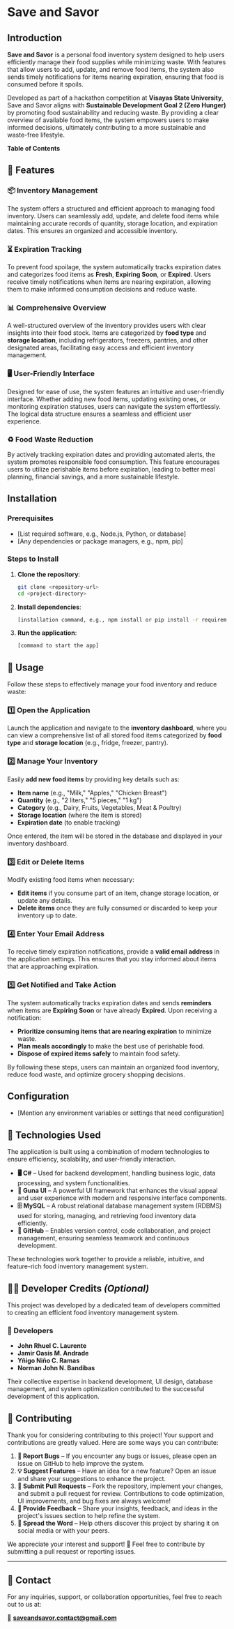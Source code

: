# **Save and Savor**

## **Introduction**
**Save and Savor** is a personal food inventory system designed to help users efficiently manage their food supplies while minimizing waste. With features that allow users to add, update, and remove food items, the system also sends timely notifications for items nearing expiration, ensuring that food is consumed before it spoils.

Developed as part of a hackathon competition at **Visayas State University**, Save and Savor aligns with **Sustainable Development Goal 2 (Zero Hunger)** by promoting food sustainability and reducing waste. By providing a clear overview of available food items, the system empowers users to make informed decisions, ultimately contributing to a more sustainable and waste-free lifestyle.

**Table of Contents**


## 📌 Features  

### 📦 Inventory Management  
The system offers a structured and efficient approach to managing food inventory. Users can seamlessly add, update, and delete food items while maintaining accurate records of quantity, storage location, and expiration dates. This ensures an organized and accessible inventory.  

### ⏳ Expiration Tracking  
To prevent food spoilage, the system automatically tracks expiration dates and categorizes food items as **Fresh**, **Expiring Soon**, or **Expired**. Users receive timely notifications when items are nearing expiration, allowing them to make informed consumption decisions and reduce waste.  

### 📊 Comprehensive Overview  
A well-structured overview of the inventory provides users with clear insights into their food stock. Items are categorized by **food type** and **storage location**, including refrigerators, freezers, pantries, and other designated areas, facilitating easy access and efficient inventory management.  

### 🖥️ User-Friendly Interface  
Designed for ease of use, the system features an intuitive and user-friendly interface. Whether adding new food items, updating existing ones, or monitoring expiration statuses, users can navigate the system effortlessly. The logical data structure ensures a seamless and efficient user experience.  

### ♻️ Food Waste Reduction  
By actively tracking expiration dates and providing automated alerts, the system promotes responsible food consumption. This feature encourages users to utilize perishable items before expiration, leading to better meal planning, financial savings, and a more sustainable lifestyle.  


## **Installation**
### **Prerequisites**
- [List required software, e.g., Node.js, Python, or database]
- [Any dependencies or package managers, e.g., npm, pip]

### **Steps to Install**
1. **Clone the repository**:
   ```bash
   git clone <repository-url>
   cd <project-directory>
   ```  
2. **Install dependencies**:
   ```bash
   [installation command, e.g., npm install or pip install -r requirements.txt]
   ```  
3. **Run the application**:
   ```bash
   [command to start the app]
   ```  

## 📌 Usage  

Follow these steps to effectively manage your food inventory and reduce waste:  

### 1️⃣ Open the Application  
Launch the application and navigate to the **inventory dashboard**, where you can view a comprehensive list of all stored food items categorized by **food type** and **storage location** (e.g., fridge, freezer, pantry).  

### 2️⃣ Manage Your Inventory  
Easily **add new food items** by providing key details such as:  
   - **Item name** (e.g., "Milk," "Apples," "Chicken Breast")  
   - **Quantity** (e.g., "2 liters," "5 pieces," "1 kg")  
   - **Category** (e.g., Dairy, Fruits, Vegetables, Meat & Poultry)  
   - **Storage location** (where the item is stored)  
   - **Expiration date** (to enable tracking)  

Once entered, the item will be stored in the database and displayed in your inventory dashboard.  

### 3️⃣ Edit or Delete Items  
Modify existing food items when necessary:  
   - **Edit items** if you consume part of an item, change storage location, or update any details.  
   - **Delete items** once they are fully consumed or discarded to keep your inventory up to date.  

### 4️⃣ Enter Your Email Address  
To receive timely expiration notifications, provide a **valid email address** in the application settings. This ensures that you stay informed about items that are approaching expiration.  

### 5️⃣ Get Notified and Take Action  
The system automatically tracks expiration dates and sends **reminders** when items are **Expiring Soon** or have already **Expired**. Upon receiving a notification:  
   - **Prioritize consuming items that are nearing expiration** to minimize waste.  
   - **Plan meals accordingly** to make the best use of perishable food.  
   - **Dispose of expired items safely** to maintain food safety.  

By following these steps, users can maintain an organized food inventory, reduce food waste, and optimize grocery shopping decisions.  
  

## **Configuration**
- [Mention any environment variables or settings that need configuration]

## 🚀 Technologies Used  

The application is built using a combination of modern technologies to ensure efficiency, scalability, and user-friendly interaction.  

- **🖥️ C#** – Used for backend development, handling business logic, data processing, and system functionalities.  
- **🎨 Guna UI** – A powerful UI framework that enhances the visual appeal and user experience with modern and responsive interface components.  
- **🗄️ MySQL** – A robust relational database management system (RDBMS) used for storing, managing, and retrieving food inventory data efficiently.  
- **🔄 GitHub** – Enables version control, code collaboration, and project management, ensuring seamless teamwork and continuous development.  

These technologies work together to provide a reliable, intuitive, and feature-rich food inventory management system.  


## 👨‍💻 Developer Credits *(Optional)*  

This project was developed by a dedicated team of developers committed to creating an efficient food inventory management system.  

### **👥 Developers**  
- **John Rhuel C. Laurente**  
- **Jamir Oasis M. Andrade**  
- **Yñigo Niño C. Ramas**  
- **Norman John N. Bandibas**  

Their collective expertise in backend development, UI design, database management, and system optimization contributed to the successful development of this application.  


## 🤝 Contributing 

Thank you for considering contributing to this project! Your support and contributions are greatly valued. Here are some ways you can contribute:  

1. **🐞 Report Bugs** – If you encounter any bugs or issues, please open an issue on GitHub to help improve the system.  
2. **💡 Suggest Features** – Have an idea for a new feature? Open an issue and share your suggestions to enhance the project.  
3. **🔀 Submit Pull Requests** – Fork the repository, implement your changes, and submit a pull request for review. Contributions to code optimization, UI improvements, and bug fixes are always welcome!  
4. **💬 Provide Feedback** – Share your insights, feedback, and ideas in the project's issues section to help refine the system.  
5. **📢 Spread the Word** – Help others discover this project by sharing it on social media or with your peers.  

We appreciate your interest and support! 🚀 Feel free to contribute by submitting a pull request or reporting issues.  

---

## 📩 Contact  

For any inquiries, support, or collaboration opportunities, feel free to reach out to us at:  

📧 **saveandsavor.contact@gmail.com**  


